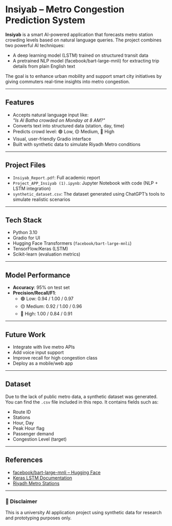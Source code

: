 # Insiyab – Metro Congestion Prediction System

**Insiyab** is a smart AI-powered application that forecasts metro station crowding levels based on natural language queries. The project combines two powerful AI techniques:  
- A deep learning model (LSTM) trained on structured transit data  
- A pretrained NLP model (facebook/bart-large-mnli) for extracting trip details from plain English text  

The goal is to enhance urban mobility and support smart city initiatives by giving commuters real-time insights into metro congestion.

---

##  Features

- Accepts natural language input like:  
  _"Is Al Batha crowded on Monday at 8 AM?"_
- Converts text into structured data (station, day, time)
- Predicts crowd level: 🟢 Low, 🟡 Medium, 🔴 High
- Visual, user-friendly Gradio interface
- Built with synthetic data to simulate Riyadh Metro conditions

---

##  Project Files

- `Insiyab_Report.pdf`: Full academic report 
- `Project_APP_Insiyab (1).ipynb`: Jupyter Notebook with code (NLP + LSTM integration)
- `synthetic_dataset.csv`: The dataset generated using ChatGPT’s tools to simulate realistic scenarios

---

##  Tech Stack

- Python 3.10
- Gradio for UI
- Hugging Face Transformers (`facebook/bart-large-mnli`)
- TensorFlow/Keras (LSTM)
- Scikit-learn (evaluation metrics)

---

##  Model Performance

- **Accuracy**: 95% on test set  
- **Precision/Recall/F1**:
  - 🟢 Low: 0.94 / 1.00 / 0.97
  - 🟡 Medium: 0.92 / 1.00 / 0.96
  - 🔴 High: 1.00 / 0.84 / 0.91

---

##  Future Work

- Integrate with live metro APIs
- Add voice input support
- Improve recall for high congestion class
- Deploy as a mobile/web app

---

##  Dataset

Due to the lack of public metro data, a synthetic dataset was generated. You can find the `.csv` file included in this repo. It contains fields such as:
- Route ID
- Stations
- Hour, Day
- Peak Hour flag
- Passenger demand
- Congestion Level (target)

---

##  References

- [facebook/bart-large-mnli – Hugging Face](https://huggingface.co/facebook/bart-large-mnli)
- [Keras LSTM Documentation](https://keras.io/api/layers/recurrent_layers/lstm/)
- [Riyadh Metro Stations](https://rpt.sa/en/web/guest/routedetails?dir=H)

---

### 📌 Disclaimer

This is a university AI application project using synthetic data for research and prototyping purposes only.


